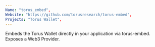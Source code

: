```yaml
---
Name: "torus_embed",
Website: "https://github.com/torusresearch/torus-embed",
Projects: "Torus Wallet",
---
```

<!--lang:en--> 
Embeds the Torus Wallet directly in your application via torus-embed. Exposes a Web3 Provider.
<!--lang:es--] 
test
<!--lang:de--] 
test
<!--lang:fr--] 
test
<!--lang:pl--] 
test
<!--lang:uk--] 
test
[!--lang:*-->  
